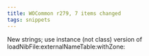 ```yaml
---
title: WOCommon r279, 7 items changed
tags: snippets
---
```


New strings; use instance (not class) version of loadNibFile:externalNameTable:withZone:
